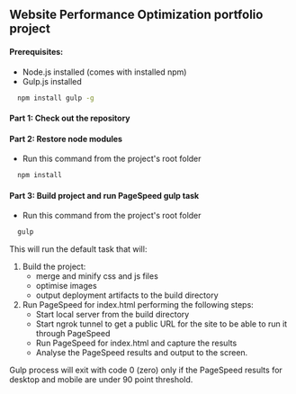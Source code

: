 ## Website Performance Optimization portfolio project

 #### Prerequisites:

 * Node.js installed (comes with installed npm)
 * Gulp.js installed 

 ```bash
   npm install gulp -g
  ```

 #### Part 1: Check out the repository

 #### Part 2: Restore node modules

 * Run this command from the project's root folder

 ```bash
   npm install
  ```
  
 #### Part 3: Build project and run PageSpeed gulp task
 
 * Run this command from the project's root folder
 
 ```bash
   gulp
  ```
  
  This will run the default task that will:
1. Build the project:
	* merge and minify css and js files
	* optimise images
	* output deployment artifacts to the build directory
2. Run PageSpeed for index.html performing the following steps:
	* Start local server from the build directory
	* Start ngrok tunnel to get a public URL for the site to be able to run it through PageSpeed
	* Run PageSpeed for index.html and capture the results
	* Analyse the PageSpeed results and output to the screen. 
	
Gulp process will exit with code 0 (zero) only if the PageSpeed results for desktop and mobile are under 90 point threshold.

